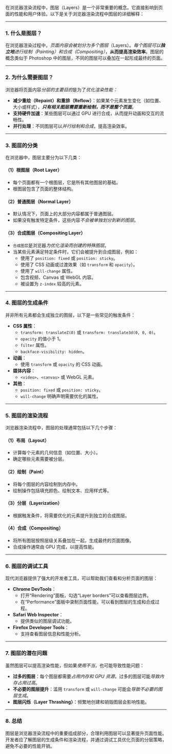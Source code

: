 在浏览器渲染流程中，图层（Layers）是一个非常重要的概念。它直接影响到页面的性能和用户体验。以下是关于浏览器渲染流程中图层的详细解释：

---

### 1. **什么是图层？**
在浏览器渲染过程中，*页面内容会被划分为多个图层*（Layers）。*每个图层可以**独立地**进行绘制（Painting）和合成（Compositing）*，**从而提高渲染效率**。图层的概念类似于 Photoshop 中的图层，不同的图层可以叠加在一起形成最终的页面。

---

### 2. **为什么需要图层？**
浏览器将页面内容*分层的主要目的*是为了*优化渲染性能：*
- **减少重绘（Repaint）和重排（Reflow）**：如果某个元素发生变化（如位置、大小或样式），***只有相关图层需要重新绘制，而不是整个页面***。
- **支持硬件加速**：某些图层可以通过 GPU 进行合成，从而提升动画和交互的流畅性。
- **并行处理**：不同图层可以*并行绘制和合成*，提高渲染效率。

---

### 3. **图层的分类**
在浏览器中，图层主要分为以下几类：
#### （1）**根图层（Root Layer）**
- 每个页面都有一个根图层，它是所有其他图层的基础。
- 根图层包含了页面的整体结构。

#### （2）**普通图层（Normal Layer）**
- 默认情况下，页面上的大部分内容都属于普通图层。
- 如果没有触发特定条件，这些内容*不会被单独划分到新的图层*。

#### （3）**合成图层（Compositing Layer）**
- `合成图层`是浏览器*为优化渲染而创建的特殊图层*。
- 当某些元素满足特定条件时，它们会被提升到合成图层，例如：
  - 使用了 `position: fixed` 或 `position: sticky`。
  - 使用了 CSS 动画或过渡效果（如 `transform` 和 `opacity`）。
  - 使用了 `will-change` 属性。
  - 包含视频、Canvas 或 WebGL 内容。
  - 被设置为 `z-index` 较高的元素。

---

### 4. **图层的生成条件**
并非所有元素都会生成独立的图层，以下是一些常见的触发条件：
- **CSS 属性**：
  - `transform: translateZ(0)` 或 `transform: translate3d(0, 0, 0)`。
  - `opacity` 的值小于 1。
  - `filter` 属性。
  - `backface-visibility: hidden`。
- **动画**：
  - 使用 `transform` 或 `opacity` 的 CSS 动画。
- **媒体内容**：
  - `<video>`、`<canvas>` 或 WebGL 元素。
- **其他**：
  - `position: fixed` 或 `position: sticky`。
  - `will-change` 明确声明需要优化的属性。

---

### 5. **图层的渲染流程**
浏览器渲染流程中，图层的处理通常包括以下几个步骤：
#### （1）**布局（Layout）**
- 计算每个元素的几何信息（如位置、大小）。
- 确定哪些元素需要被分层。

#### （2）**绘制（Paint）**
- 将每个图层的内容绘制到内存中。
- 绘制操作包括填充颜色、绘制文本、应用样式等。

#### （3）**分层（Layerization）**
- 根据触发条件，将需要优化的元素提升到独立的合成图层。

#### （4）**合成（Compositing）**
- 将所有图层按照层级关系叠加在一起，生成最终的页面图像。
- 合成操作通常由 GPU 完成，以提高性能。

---

### 6. **图层的调试工具**
现代浏览器提供了强大的开发者工具，可以帮助我们查看和分析页面的图层：
- **Chrome DevTools**：
  - 打开“Rendering”面板，勾选“Layer borders”可以查看图层边界。
  - 在“Performance”面板中录制页面性能，可以看到图层的生成和合成过程。
- **Safari Web Inspector**：
  - 提供类似的图层调试功能。
- **Firefox Developer Tools**：
  - 支持查看图层信息和性能分析。

---

### 7. **图层的潜在问题**
虽然图层可以提高渲染性能，但如果*使用不当*，也可能导致性能问题：
- **过多的图层**：每个图层都需要*占用内存和 GPU 资源*，过多的图层可能*导致内存占用过高*。
- **不必要的图层提升**：滥用 `transform` 或 `will-change` 可能会*导致不必要的图层生成*。
- **图层闪烁（Layer Thrashing）**：频繁地创建和销毁图层会影响性能。

---

### 8. **总结**
图层是浏览器渲染流程中的重要组成部分，合理利用图层可以显著提升页面性能。开发者应了解图层的生成条件和渲染流程，并通过调试工具优化页面的分层策略，避免不必要的性能开销。
